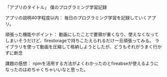 「アプリのタイトル」
僕のプログラミング学習記録

アプリの説明40字程度以内：
毎日のプログラミング学習を記録していくアプリ。

頑張った機能やポイント：
動画にしたことで要領が重くなり、使えなくなってしまいそうだけど、firestorageで持ちこたえられるだけ一旦頑張ってみる。
ライブラリを使って動画を圧縮して格納しようとしたが、どうもそれがうまく行かずに断念

課題の感想：
npmを活用する方法がよくわかったのとfireabseが使えるようになったのはめちゃくちゃいいなと思った。

